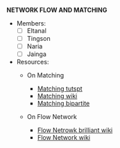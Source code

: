 __NETWORK FLOW AND MATCHING__
  - Members:
    - [ ] Eltanal
    - [ ] Tingson
    - [ ] Naria
    - [ ] Jainga
    
  - Resources:
    - On Matching
      - [Matching tutspt](https://www.tutorialspoint.com/graph_theory/graph_theory_matchings.htm)
      - [Matching wiki](https://en.wikipedia.org/wiki/Matching_(graph_theory))
      - [Matching bipartite](https://www.sciencedirect.com/topics/computer-science/graph-matching)
    
    - On Flow Network
      - [Flow Netrowk brilliant wiki](https://brilliant.org/wiki/flow-network/)
      - [Flow Network wiki](https://en.wikipedia.org/wiki/Flow_network)
